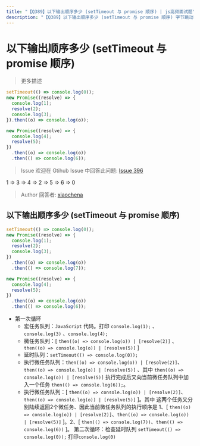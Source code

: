 ```yaml
---
title: "【Q389】以下输出顺序多少 (setTimeout 与 promise 顺序) | js高频面试题"
description: "【Q389】以下输出顺序多少 (setTimeout 与 promise 顺序) 字节跳动面试题、阿里腾讯面试题、美团小米面试题。"
---
```


# 以下输出顺序多少 (setTimeout 与 promise 顺序)

> 更多描述

```js
setTimeout(() => console.log(0));
new Promise((resolve) => {
  console.log(1);
  resolve(2);
  console.log(3);
}).then((o) => console.log(o));

new Promise((resolve) => {
  console.log(4);
  resolve(5);
})
  .then((o) => console.log(o))
  .then(() => console.log(6));
```

> Issue
> 欢迎在 Gtihub Issue 中回答此问题: [Issue 396](https://github.com/shfshanyue/Daily-Question/issues/396)

1 => 3 => 4 => 2 => 5 => 6 => 0

> Author
> 回答者: [xiaochena](https://github.com/xiaochena)

## **以下输出顺序多少 (setTimeout 与 promise 顺序)**

```jsx
setTimeout(() => console.log(0));
new Promise((resolve) => {
  console.log(1);
  resolve(2);
  console.log(3);
})
  .then((o) => console.log(o))
  .then(() => console.log(7));

new Promise((resolve) => {
  console.log(4);
  resolve(5);
})
  .then((o) => console.log(o))
  .then(() => console.log(6));
```

- 第一次循环
  - 宏任务队列：`JavaScript` 代码。打印 `console.log(1);` 、`console.log(3)` 、`console.log(4);`
  - 微任务队列：[ `then((o) => console.log(o)) | [resolve(2)]` 、`then((o) => console.log(o)) | [resolve(5)]` ]
  - 延时队列：`setTimeout(() => console.log(0));`
  - 执行微任务队列：`then((o) => console.log(o)) | [resolve(2)]`、`then((o) => console.log(o)) | [resolve(5)]` 、其中 `then((o) => console.log(o)) | [resolve(5)]` 执行完成后又向当前微任务队列中加入一个任务 `then(() => console.log(6));`。
  - 执行微任务队列：[ `then((o) => console.log(o)) | [resolve(2)]`、`then((o) => console.log(o)) | [resolve(5)]` ]。其中 这两个任务又分别陆续返回2个微任务、因此当前微任务队列的执行顺序是 1、[ `then((o) => console.log(o)) | [resolve(2)]`、`then((o) => console.log(o)) | [resolve(5)]` ]。2、[ `then(() => console.log(7))`、`then(() => console.log(6))` ]。
  第二次循环：检查延时队列 `setTimeout(() => console.log(0));` 打印`console.log(0)`
